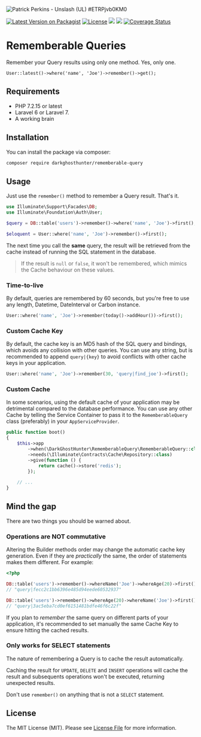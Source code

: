 ![Patrick Perkins - Unslash (UL) #ETRPjvb0KM0](https://images.unsplash.com/photo-1503551723145-6c040742065b?ixlib=rb-1.2.1&auto=format&fit=crop&w=1350&q=80&q=80&w=1280&h=400)

[![Latest Version on Packagist](https://img.shields.io/packagist/v/darkghosthunter/rememberable-query.svg?style=flat-square)](https://packagist.org/packages/darkghosthunter/rememberable-query) [![License](https://poser.pugx.org/darkghosthunter/rememberable-query/license)](https://packagist.org/packages/darkghosthunter/rememberable-query)
![](https://img.shields.io/packagist/php-v/darkghosthunter/rememberable-query.svg)
 ![](https://github.com/DarkGhostHunter/RememberableQuery/workflows/PHP%20Composer/badge.svg)
[![Coverage Status](https://coveralls.io/repos/github/DarkGhostHunter/RememberableQuery/badge.svg?branch=master)](https://coveralls.io/github/DarkGhostHunter/RememberableQuery?branch=master)

# Rememberable Queries

Remember your Query results using only one method. Yes, only one.

    User::latest()->where('name', 'Joe')->remember()->get();

## Requirements

* PHP 7.2.15 or latest
* Laravel 6 or Laravel 7.
* A working brain

## Installation

You can install the package via composer:

```bash
composer require darkghosthunter/rememberable-query
```

## Usage

Just use the `remember()` method to remember a Query result. That's it.

```php
use Illuminate\Support\Facades\DB;
use Illuminate\Foundation\Auth\User;

$query = DB::table('users')->remember()->where('name', 'Joe')->first();

$eloquent = User::where('name', 'Joe')->remember()->first();
```

The next time you call the **same** query, the result will be retrieved from the cache instead of running the SQL statement in the database. 

> If the result is `null` or `false`, it won't be remembered, which mimics the Cache behaviour on these values.

### Time-to-live

By default, queries are remembered by 60 seconds, but you're free to use any length, Datetime, DateInterval or Carbon instance.

```php
User::where('name', 'Joe')->remember(today()->addHour())->first();
```

### Custom Cache Key

By default, the cache key is an MD5 hash of the SQL query and bindings, which avoids any collision with other queries. You can use any string, but is recommended to append `query|{key}` to avoid conflicts with other cache keys in your application.

```php
User::where('name', 'Joe')->remember(30, 'query|find_joe')->first();
```

### Custom Cache

In some scenarios, using the default cache of your application may be detrimental compared to the database performance. You can use any other Cache by telling the Service Container to pass it to the `RememberableQuery` class (preferably) in your `AppServiceProvider`.

```php
public function boot()
{
    $this->app
        ->when(\DarkGhostHunter\RememberableQuery\RememberableQuery::class)
        ->needs(\Illuminate\Contracts\Cache\Repository::class)
        ->give(function () {
            return cache()->store('redis');
        });
    
    // ...
}
```

## Mind the gap

There are two things you should be warned about. 

### Operations are **NOT** commutative 

Altering the Builder methods order may change the automatic cache key generation. Even if they are *practically* the same, the order of statements makes them different. For example:

```php
<?php

DB::table('users')->remember()->whereName('Joe')->whereAge(20)->first();
// "query|fecc2c1bb6396e485d94eede60532937"

DB::table('users')->remember()->whereAge(20)->whereName('Joe')->first();
// "query|3ac5eba7cd0ef6151481bdfe46f6c22f"
```

If you plan to _remember_ the same query on different parts of your application, it's recommended to set manually the same Cache Key to ensure hitting the cached results.

### Only works for SELECT statements

The nature of remembering a Query is to cache the result automatically. 

Caching the result for `UPDATE`, `DELETE` and `INSERT` operations will cache the result and subsequents operations won't be executed, returning unexpected results.

Don't use `remember()` on anything that is not a `SELECT` statement. 

## License

The MIT License (MIT). Please see [License File](LICENSE.md) for more information.
